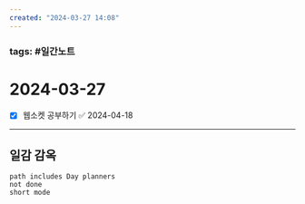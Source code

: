 ```yaml
---
created: "2024-03-27 14:08"
---
```


### tags: #일간노트
  
# 2024-03-27 
- [x] 웹소켓 공부하기 ✅ 2024-04-18
  
---  
## 일감 감옥  
```tasks  
path includes Day planners
not done  
short mode  
```